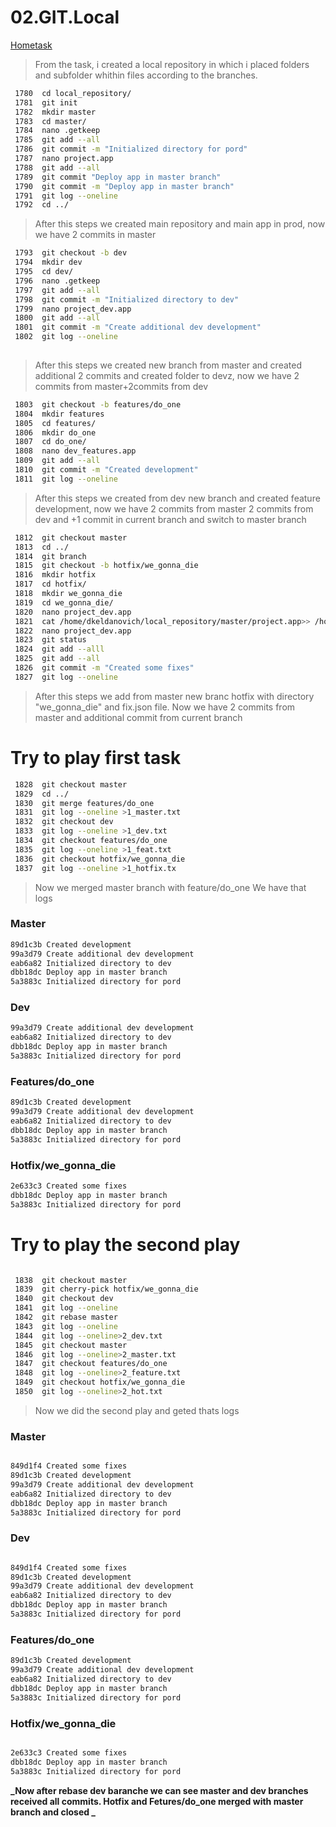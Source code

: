 # 02.GIT.Local
[Hometask](https://github.com/pluhin/sa.it-academy.by/wiki/02.-GIT.-Local)
>From the task, i created a local repository in which i placed folders and subfolder whithin files according to the branches.
```bash  
 1780  cd local_repository/
 1781  git init
 1782  mkdir master
 1783  cd master/
 1784  nano .getkeep
 1785  git add --all
 1786  git commit -m "Initialized directory for pord"
 1787  nano project.app
 1788  git add --all
 1789  git commit "Deploy app in master branch"
 1790  git commit -m "Deploy app in master branch"
 1791  git log --oneline 
 1792  cd ../
```

>After this steps we created main repository and main app in prod, now we have 2 commits in master

```bash
 1793  git checkout -b dev
 1794  mkdir dev
 1795  cd dev/
 1796  nano .getkeep
 1797  git add --all
 1798  git commit -m "Initialized directory to dev"
 1799  nano project_dev.app
 1800  git add --all 
 1801  git commit -m "Create additional dev development"
 1802  git log --oneline 
   
```
> After this steps we created new branch from master and  created additional 2 commits and created folder to devz, now we have 2 commits from master+2commits from dev
 
```bash
 1803  git checkout -b features/do_one
 1804  mkdir features
 1805  cd features/
 1806  mkdir do_one
 1807  cd do_one/
 1808  nano dev_features.app
 1809  git add --all 
 1810  git commit -m "Created development"
 1811  git log --oneline  
```

>After this steps we created from dev new branch and created feature development, now we have 2 commits from master
>2 commits from dev and +1 commit in current branch and switch to master branch 

```bash
 1812  git checkout master 
 1813  cd ../
 1814  git branch 
 1815  git checkout -b hotfix/we_gonna_die
 1816  mkdir hotfix
 1817  cd hotfix/
 1818  mkdir we_gonna_die
 1819  cd we_gonna_die/
 1820  nano project_dev.app
 1821  cat /home/dkeldanovich/local_repository/master/project.app>> /home/dkeldanovich/local_repository/hotfix/we_gonna_die/project_dev.app
 1822  nano project_dev.app 
 1823  git status
 1824  git add --alll
 1825  git add --all
 1826  git commit -m "Created some fixes"
 1827  git log --oneline 
```

>After this steps we add from master new branc hotfix with directory "we_gonna_die" and fix.json file. Now we have 2 commits from master
> and additional commit from current branch

# Try to play first task
```bash
 1828  git checkout master 
 1829  cd ../
 1830  git merge features/do_one
 1831  git log --oneline >1_master.txt
 1832  git checkout dev
 1833  git log --oneline >1_dev.txt
 1834  git checkout features/do_one 
 1835  git log --oneline >1_feat.txt
 1836  git checkout hotfix/we_gonna_die
 1837  git log --oneline >1_hotfix.tx 
```
>Now we merged master branch with feature/do_one
>We have that logs

### Master
```bash
89d1c3b Created development
99a3d79 Create additional dev development
eab6a82 Initialized directory to dev
dbb18dc Deploy app in master branch
5a3883c Initialized directory for pord

```
### Dev

```bash
99a3d79 Create additional dev development
eab6a82 Initialized directory to dev
dbb18dc Deploy app in master branch
5a3883c Initialized directory for pord
```

### Features/do_one

```bash
89d1c3b Created development
99a3d79 Create additional dev development
eab6a82 Initialized directory to dev
dbb18dc Deploy app in master branch
5a3883c Initialized directory for pord

```
### Hotfix/we_gonna_die

```bash
2e633c3 Created some fixes
dbb18dc Deploy app in master branch
5a3883c Initialized directory for pord

```

# Try to play the second play

```bash

 1838  git checkout master 
 1839  git cherry-pick hotfix/we_gonna_die
 1840  git checkout dev
 1841  git log --oneline 
 1842  git rebase master 
 1843  git log --oneline 
 1844  git log --oneline>2_dev.txt
 1845  git checkout master
 1846  git log --oneline>2_master.txt
 1847  git checkout features/do_one 
 1848  git log --oneline>2_feature.txt
 1849  git checkout hotfix/we_gonna_die 
 1850  git log --oneline>2_hot.txt

```

>Now we did the second play and geted thats logs

### Master
```bash

849d1f4 Created some fixes
89d1c3b Created development
99a3d79 Create additional dev development
eab6a82 Initialized directory to dev
dbb18dc Deploy app in master branch
5a3883c Initialized directory for pord


```

### Dev
```bash

849d1f4 Created some fixes
89d1c3b Created development
99a3d79 Create additional dev development
eab6a82 Initialized directory to dev
dbb18dc Deploy app in master branch
5a3883c Initialized directory for pord

```

### Features/do_one

```bash
89d1c3b Created development
99a3d79 Create additional dev development
eab6a82 Initialized directory to dev
dbb18dc Deploy app in master branch
5a3883c Initialized directory for pord
```

### Hotfix/we_gonna_die

```bash

2e633c3 Created some fixes
dbb18dc Deploy app in master branch
5a3883c Initialized directory for pord

```

**_Now after rebase dev baranche we can see master and dev branches received all commits. Hotfix and Fetures/do_one merged with master branch and closed _**
